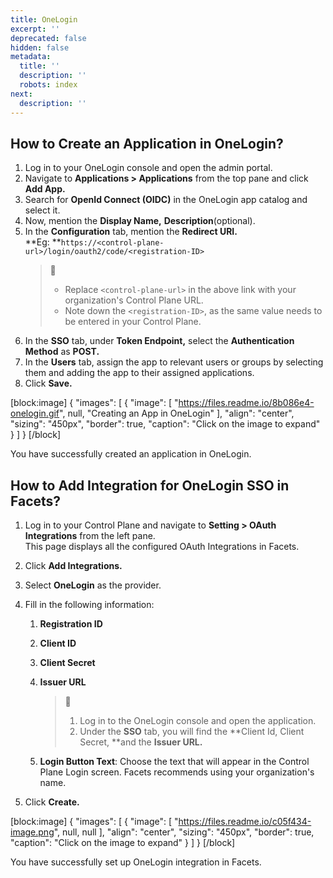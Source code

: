 ```yaml
---
title: OneLogin
excerpt: ''
deprecated: false
hidden: false
metadata:
  title: ''
  description: ''
  robots: index
next:
  description: ''
---
```

## How to Create an Application in OneLogin?

1. Log in to your OneLogin console and open the admin portal.
2. Navigate to **Applications > Applications** from the top pane and click **Add App.**
3. Search for **OpenId Connect (OIDC)** in the OneLogin app catalog and select it.
4. Now, mention the **Display Name,** **Description**(optional).
5. In the **Configuration** tab, mention the **Redirect URI.**  
   **Eg: **`https://<control-plane-url>/login/oauth2/code/<registration-ID>`
   > 📘 
   > 
   > - Replace `<control-plane-url>` in the above link with your organization's Control Plane URL.
   > - Note down the `<registration-ID>`, as the same value needs to be entered in your Control Plane.
6. In the **SSO** tab, under **Token Endpoint,** select the **Authentication Method** as **POST.**
7. In the **Users** tab, assign the app to relevant users or groups by selecting them and adding the app to their assigned applications.
8. Click **Save.**

[block:image]
{
  "images": [
    {
      "image": [
        "https://files.readme.io/8b086e4-onelogin.gif",
        null,
        "Creating  an App in OneLogin"
      ],
      "align": "center",
      "sizing": "450px",
      "border": true,
      "caption": "Click on the image to expand"
    }
  ]
}
[/block]


You have successfully created an application in OneLogin.

## How to Add Integration for OneLogin SSO in Facets?

1. Log in to your Control Plane and navigate to **Setting > OAuth Integrations** from the left pane.  
   This page displays all the configured OAuth Integrations in Facets.
2. Click **Add Integrations.**
3. Select **OneLogin** as the provider.
4. Fill in the following information:

   1. **Registration ID**

   2. **Client ID**

   3. **Client Secret**

   4. **Issuer URL**
      > 📘 
      > 
      > 1. Log in to the OneLogin console and open the application.
      > 2. Under the **SSO** tab, you will find the **Client Id, Client Secret, **and the **Issuer URL.**

   5. **Login Button Text**: Choose the text that will appear in the Control Plane Login screen. Facets recommends using your organization's name.
5. Click **Create.**

[block:image]
{
  "images": [
    {
      "image": [
        "https://files.readme.io/c05f434-image.png",
        null,
        null
      ],
      "align": "center",
      "sizing": "450px",
      "border": true,
      "caption": "Click on the image to expand"
    }
  ]
}
[/block]


You have successfully set up OneLogin integration in Facets.